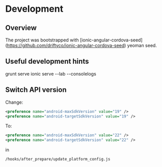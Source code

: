 # Development
## Overview
The project was bootstrapped with [ionic-angular-cordova-seed]
(https://github.com/driftyco/ionic-angular-cordova-seed) yeoman seed. 

## Useful development hints
grunt serve
ionic serve --lab --consolelogs 

## Switch API version
Change:
```xml
<preference name="android-maxSdkVersion" value="19" />
<preference name="android-targetSdkVersion" value="19" />
```
To:
```xml
<preference name="android-maxSdkVersion" value="22" />
<preference name="android-targetSdkVersion" value="22" />
```
in
```
/hooks/after_prepare/update_platform_config.js
```

